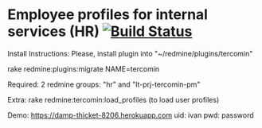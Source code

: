 # Employee profiles for internal services (HR) [![Build Status](https://travis-ci.org/hoopoe/tercomin.svg?branch=master)](https://travis-ci.org/hoopoe/tercomin)

Install Instructions: 
Please, install plugin into "~/redmine/plugins/tercomin"

rake redmine:plugins:migrate NAME=tercomin

Required:
2 redmine groups: "hr" and "lt-prj-tercomin-pm"

Extra:
rake redmine:tercomin:load_profiles (to load user profiles)

Demo: https://damp-thicket-8206.herokuapp.com
uid: ivan
pwd: password



